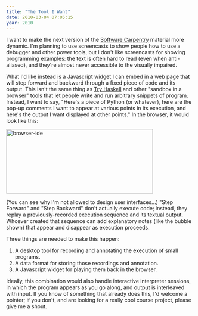 ```yaml
---
title: "The Tool I Want"
date: 2010-03-04 07:05:15
year: 2010
---
```

I want to make the next version of the <a href="https://software-carpentry.org">Software Carpentry</a> material more dynamic. I'm planning to use screencasts to show people how to use a debugger and other power tools, but I don't like screencasts for showing programming examples: the text is often hard to read (even when anti-aliased), and they're almost never accessible to the visually impaired.

What I'd like instead is a Javascript widget I can embed in a web page that will step forward and backward through a fixed piece of code and its output. This isn't the same thing as <a href="http://tryhaskell.org/">Try Haskell</a> and other "sandbox in a browser" tools that let people write and run arbitrary snippets of program.  Instead, I want to say, "Here's a piece of Python (or whatever), here are the pop-up comments I want to appear at various points in its execution, and here's the output I want displayed at other points."  In the browser, it would look like this:

<img title="browser-ide" src="{{site.github.url}}/files/2010/03/browser-ide.png" alt="browser-ide" width="393" height="173" />

(You can see why I'm not allowed to design user interfaces...) "Step Forward" and "Step Backward" don't actually execute code; instead, they replay a previously-recorded execution sequence and its textual output.  Whoever created that sequence can add explanatory notes (like the bubble shown) that appear and disappear as execution proceeds.

Three things are needed to make this happen:
<ol>
	<li>A desktop tool for recording and annotating the execution of small programs.</li>
	<li>A data format for storing those recordings and annotation.</li>
	<li>A Javascript widget for playing them back in the browser.</li>
</ol>
Ideally, this combination would also handle interactive interpreter sessions, in which the program appears as you go along, and output is interleaved with input.  If you know of something that already does this, I'd welcome a pointer; if you don't, and are looking for a really cool course project, please give me a shout.
